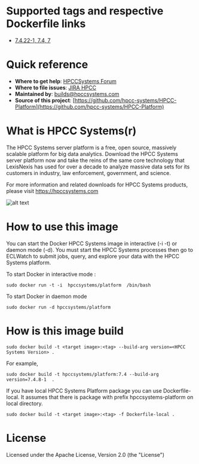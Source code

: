 # Supported tags and respective Dockerfile links
-   [7.4.22-1, 7.4, 7](https://github.com/hpcc-systems/docker-hpcc/tree/platform/ce/Dockerfile)

# Quick reference
-   **Where to get help**:
   [HPCCSystems Forum](https://hpccsystems.com/bb/)
-   **Where to file issues**:
   [JIRA HPCC](https://track.hpccsystems.com/projects/HPCC/summary)
-   **Maintained by**:
builds@hpccsystems.com
-   **Source of this project**:
   [https://github.com/hpcc-systems/HPCC-Platform](https://github.com/hpcc-systems/HPCC-Platform)


# What is HPCC Systems(r)

The HPCC Systems server platform is a free, open source, massively scalable platform for big data analytics. Download the HPCC Systems server platform now and take the reins of the same core technology that LexisNexis has used for over a decade to analyze massive data sets for its customers in industry, law enforcement, government, and science.

For more information and related downloads for HPCC Systems products, please visit
https://hpccsystems.com

![alt text](https://hpccsystems.com/sites/default/files/hpcc-systems-horiz.png "HPCC Systems Logo")

# How to use this image
You can start the Docker HPCC Systems image in interactive (-i -t) or daemon mode (-d). You must start the HPCC Systems processes then go to ECLWatch to submit jobs, query, and explore your data with the HPCC Systems platform.

To start Docker in interactive mode :
```
sudo docker run -t -i  hpccsystems/platform  /bin/bash
```

To start Docker in daemon mode
```
sudo docker run -d hpccsystems/platform
```

# How is this image build
```console
sudo docker build -t <target image>:<tag> --build-arg version=<HPCC Systems Version> .
```
For example,
```console
sudo docker build -t hpccsystems/platform:7.4 --build-arg version=7.4.8-1  .
```

If you have local HPCC Systems Platform package you can use Dockerfile-local. It assumes that there is package with prefix hpccsystems-platform on local directory.

```console
sudo docker build -t <target image>:<tag> -f Dockerfile-local .
```
# License
Licensed under the Apache License, Version 2.0 (the "License")
